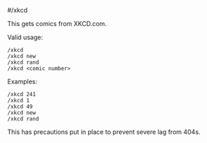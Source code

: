 #/xkcd

This gets comics from XKCD.com.


Valid usage:

    /xkcd
    /xkcd new
    /xkcd rand
    /xkcd <comic number>

Examples:

    /xkcd 241
    /xkcd 1
    /xkcd 49
    /xkcd new
    /xkcd rand

This has precautions put in place to prevent severe lag from 404s.
